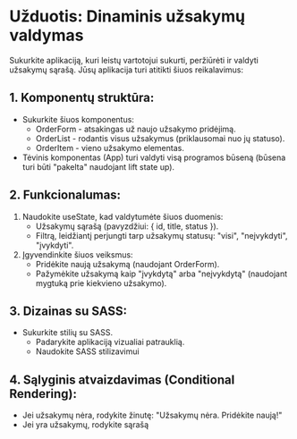 # Užduotis: Dinaminis užsakymų valdymas
Sukurkite aplikaciją, kuri leistų vartotojui sukurti, peržiūrėti ir valdyti užsakymų sąrašą. Jūsų aplikacija turi atitikti šiuos reikalavimus:
## 1. Komponentų struktūra:
- Sukurkite šiuos komponentus:
    - OrderForm - atsakingas už naujo užsakymo pridėjimą.
    - OrderList - rodantis visus užsakymus (priklausomai nuo jų statuso).
    - OrderItem - vieno užsakymo elementas.
- Tėvinis komponentas (App) turi valdyti visą programos būseną (būsena turi būti "pakelta" naudojant lift state up).
## 2. Funkcionalumas:
1. Naudokite useState, kad valdytumėte šiuos duomenis:
    - Užsakymų sąrašą (pavyzdžiui: { id, title, status }).
    - Filtrą, leidžiantį perjungti tarp užsakymų statusų: "visi", "neįvykdyti", "įvykdyti".
2. Įgyvendinkite šiuos veiksmus:
    - Pridėkite naują užsakymą (naudojant OrderForm).
    - Pažymėkite užsakymą kaip "įvykdytą" arba "neįvykdytą" (naudojant mygtuką prie kiekvieno užsakymo).
## 3. Dizainas su SASS:
- Sukurkite stilių su SASS.
    - Padarykite aplikaciją vizualiai patrauklią.
    - Naudokite SASS stilizavimui
## 4. Sąlyginis atvaizdavimas (Conditional Rendering):
- Jei užsakymų nėra, rodykite žinutę: "Užsakymų nėra. Pridėkite naują!"
- Jei yra užsakymų, rodykite sąrašą 